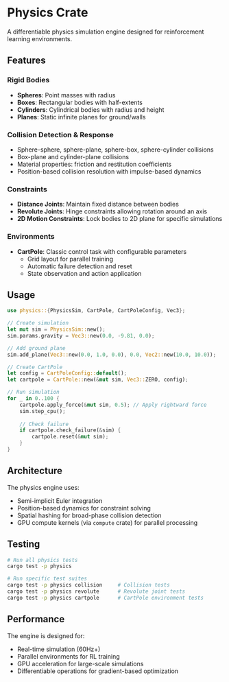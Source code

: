 # Physics Crate

A differentiable physics simulation engine designed for reinforcement learning environments.

## Features

### Rigid Bodies
- **Spheres**: Point masses with radius
- **Boxes**: Rectangular bodies with half-extents
- **Cylinders**: Cylindrical bodies with radius and height
- **Planes**: Static infinite planes for ground/walls

### Collision Detection & Response
- Sphere-sphere, sphere-plane, sphere-box, sphere-cylinder collisions
- Box-plane and cylinder-plane collisions
- Material properties: friction and restitution coefficients
- Position-based collision resolution with impulse-based dynamics

### Constraints
- **Distance Joints**: Maintain fixed distance between bodies
- **Revolute Joints**: Hinge constraints allowing rotation around an axis
- **2D Motion Constraints**: Lock bodies to 2D plane for specific simulations

### Environments
- **CartPole**: Classic control task with configurable parameters
  - Grid layout for parallel training
  - Automatic failure detection and reset
  - State observation and action application

## Usage

```rust
use physics::{PhysicsSim, CartPole, CartPoleConfig, Vec3};

// Create simulation
let mut sim = PhysicsSim::new();
sim.params.gravity = Vec3::new(0.0, -9.81, 0.0);

// Add ground plane
sim.add_plane(Vec3::new(0.0, 1.0, 0.0), 0.0, Vec2::new(10.0, 10.0));

// Create CartPole
let config = CartPoleConfig::default();
let cartpole = CartPole::new(&mut sim, Vec3::ZERO, config);

// Run simulation
for _ in 0..100 {
    cartpole.apply_force(&mut sim, 0.5); // Apply rightward force
    sim.step_cpu();
    
    // Check failure
    if cartpole.check_failure(&sim) {
        cartpole.reset(&mut sim);
    }
}
```

## Architecture

The physics engine uses:
- Semi-implicit Euler integration
- Position-based dynamics for constraint solving
- Spatial hashing for broad-phase collision detection
- GPU compute kernels (via `compute` crate) for parallel processing

## Testing

```bash
# Run all physics tests
cargo test -p physics

# Run specific test suites
cargo test -p physics collision     # Collision tests
cargo test -p physics revolute      # Revolute joint tests
cargo test -p physics cartpole      # CartPole environment tests
```

## Performance

The engine is designed for:
- Real-time simulation (60Hz+)
- Parallel environments for RL training
- GPU acceleration for large-scale simulations
- Differentiable operations for gradient-based optimization